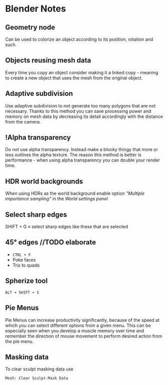 # Blender Notes

## Geometry node

Can be used to colorize an object according to its position, rotation and such.

## Objects reusing mesh data

Every time you copy an object consider making it a linked copy - meaning to create a new object that uses the mesh from the original object.

## Adaptive subdivision

Use adaptive subdivision to not generate too many polygons that are not necessary. Thanks to this method you can save processing power and memory on mesh data by decreasing its detail accordingly with the distance from the camera.

## !Alpha transparency

Do not use alpha transparency. Instead make a blocky thingy that more or less outlines the alpha texture. The reason this method is better is performance - when using alpha transparency you can double your render time.

## HDR world backgrounds
<!-- spellchecker: disable-next-line -->
When using HDRs as the world background enable option *"Multiple importance sampling"* in the *World settings panel*

## Select sharp edges

SHIFT + G $\equiv$ select sharp edges like these that are selected

## 45° edges //TODO elaborate

- `CTRL + F`
- Poke faces
- Tris to quads

## Spherize tool

`ALT + SHIFT + S`

## Pie Menus

Pie Menus can increase productivity significantly, because of the speed at which you can select different options from a given menu. This can be especially seen when you develop a muscle memory over time and remember the direction of mouse movement to perform desired action from the pie menu.

## Masking data

To clear sculpt masking data use
```blender
Mesh: Clear Sculpt-Mask Data
```
